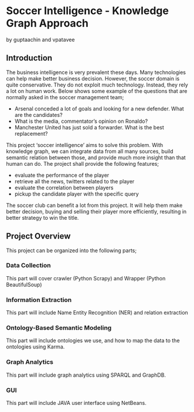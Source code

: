 # Soccer Intelligence - Knowledge Graph Approach
by guptaachin and vpatavee

## Introduction

The business intelligence is very prevalent these days. Many technologies can help make better
business decision. However, the soccer domain is quite conservative. They do not exploit much
technology. Instead, they rely a lot on human work. Below shows some example of the
questions that are normally asked in the soccer management team;

- Arsenal conceded a lot of goals and looking for a new defender. What are the
candidates?
- What is the media, commentator’s opinion on Ronaldo?
- Manchester United has just sold a forwarder. What is the best replacement?

This project ‘soccer intelligence’ aims to solve this problem. With knowledge graph, we can
integrate data from all many sources, build semantic relation between those, and provide much
more insight than that human can do. The project shall provide the following features;

- evaluate the performance of the player
- retrieve all the news, twitters related to the player
- evaluate the correlation between players
- pickup the candidate player with the specific query

The soccer club can benefit a lot from this project. It will help them make better decision, buying
and selling their player more efficiently, resulting in better strategy to win the title.

## Project Overview

This project can be organized into the following parts;

### Data Collection
This part will cover crawler (Python Scrapy) and Wrapper (Python BeautifulSoup)

### Information Extraction
This part will include Name Entity Recognition (NER) and relation extraction 

### Ontology-Based Semantic Modeling 
This part will include ontologies we use, and how to map the data to the ontologies using Karma.

### Graph Analytics
This part will include graph analytics using SPARQL and GraphDB.

### GUI
This part will include JAVA user interface using NetBeans.

